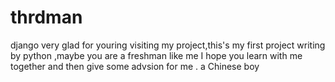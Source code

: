 # thrdman
django
very glad for youring visiting my project,this's my first project writing by python ,maybe you are a freshman like me I hope
you learn with me together and then give some advsion for me .
                                                                                        a Chinese boy 

